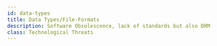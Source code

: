 ```yaml
---
id: data-types
title: Data Types/File-Formats
description: Software Obsolescence, lack of standards but also DRM
class: Technological Threats
---
```

